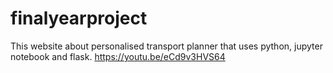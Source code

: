 # finalyearproject
This website about personalised transport planner that uses python, jupyter notebook and flask.
https://youtu.be/eCd9v3HVS64
